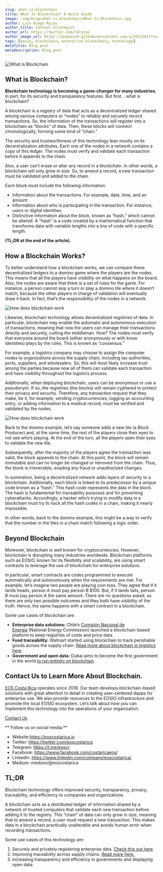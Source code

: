 ```yaml
---
slug: what-is-blockchain
title: What Is Blockchain? A Quick Guide
image: /img/blog/what-is-blockchain/What-Is-Blockchain.jpg
author: Luis Diego Rojas
author_title: Content Strategist
author_url: https://twitter.com/ldrojas
author_image_url: https://avatars0.githubusercontent.com/u/29232417?s=400&u=032f18555bd97e3d90f3ddfb5b2dc72dfcf0d11b&v=4
tags: [eosio, blockchain, enterprise blockchain, technology]
metaTitle: Blog post
metaDescription: Blog post
---
```


![What Is Blockchain](/img/blog/what-is-blockchain/What-Is-Blockchain.jpg)

## **What is Blockchain?**

**Blockchain technology is becoming a game-changer for many industries**, in part, for its security and transparency features. But first… what is blockchain? 

A blockchain is a registry of data that acts as a decentralized ledger shared among various computers or “nodes” to reliably and securely record transactions. So, the information of the transactions will register into a blockchain as “blocks” of data. Then, these blocks will connect chronologically, forming some kind of “chain.” 

The security and trustworthiness of this technology lean mostly on its decentralization attributes. Each one of the nodes in a network contains a copy of this ledger. The nodes must verify and validate each transaction before it appends to the chain. 

Also, a user can’t erase or alter any record in a blockchain. In other words, a blockchain will only grow in size. So, to amend a record, a new transaction must be validated and added to the chain.

Each block must include the following information:

*   Information about the transactions. For example, date, time, and an amount.
*   Information about who is participating in the transaction. For instance, users or digital identities. 
*   Distinctive information about the block, known as “hash,” which cannot be altered. A “hash” is a code created by a mathematical function that transforms data with variable lengths into a line of code with a specific length. 

**(TL;DR at the end of the article).**

<!--truncate-->

## **How a Blockchain Works?**

To better understand how a blockchain works, we can compare these decentralized ledgers to a domino game where the players are the nodes. This means that all the players have visibility on what happens on the board. Also, the nodes are aware that there is a set of rules for the game. For instance, a person cannot skip a turn or play a domino tile where it doesn’t match, because the other players in charge of validation will eventually draw it back. In fact, that’s the responsibility of the nodes in a network.

![How does blockchain work](/img/blog/what-is-blockchain/How-blockchain-works.jpeg)

Likewise, blockchain technology allows decentralized registries of data. In particular, blockchain may enable the automatic and autonomous execution of transactions, meaning that now the users can manage their transactions directly and securely, cutting the middleman. How? The nodes must verify that everyone around the board (either anonymously or with know identities) plays by the rules. This is known as “consensus.” 

For example, a logistics company may choose to assign the computer nodes to organizations across the supply chain, including tax authorities, ports, suppliers, and wholesalers. So, this will most likely increase trust among the parties because now all of them can validate each transaction and have visibility throughout the logistics process.

Additionally, when deploying blockchain, users can be anonymous or use a pseudonym. If so, the registries (the blocks) will remain cyphered to protect their privacy and security. Therefore, any transaction request that they make, be it, for example, sending cryptocurrencies, logging an accounting entry, or adding information to a medical record, must be verified and validated by the nodes. 

![How does blockchain work](/img/blog/what-is-blockchain/how-does-blockchain-work.png)

Back to the domino example, let’s say someone adds a new tile (a Block Producer) and, at the same time, the rest of the players close their eyes to not see who’s playing. At the end of the turn, all the players open their eyes to validate the new tile.

Subsequently, after the majority of the players agree the transaction was valid, the block appends to the chain. At this point, the block will remain immutable and can no longer be changed or removed from the chain. Thus, the block is irreversible, evading any fraud or unauthorized changes.

In summation, being a decentralized network adds layers of security to a blockchain. Additionally, each block is linked to its predecessor by a unique code known as a “hash.” This hash code represents the data in the block. The hash is fundamental for traceability purposes and for preventing cyberattacks. Accordingly, a hacker who’s trying to modify data in a blockchain must try to hack all the hash codes in a chain, making it nearly impossible.

In other words, back to the domino example, this might be a way to verify that the number in the tiles in a chain match following a logic order.

## Beyond Blockchain

Moreover, blockchain is well known for cryptocurrencies. However, blockchain is disrupting many industries worldwide. Blockchain platforms such as EOSIO, known for its flexibility and scalability, are using smart contracts to leverage the use of blockchain for enterprise solutions.

In particular, smart contracts are codes programmed to execute automatically and autonomously when the requirements are met. For example, let’s imagine two people are playing coin toss. They agree that if it lands heads, person A must pay person B $100\. But, if it lands tails, person B must pay person A the same amount. There are no questions asked, as there are only two possible outcomes and they both have visibility of the truth. Hence, the same happens with a smart contract in a blockchain.

Some use cases of blockchain are:

*   **Enterprise data solutions:** Chile’s [Comisión Nacional de Energía](https://energiaabierta.cl/blockchain/que-es-blockchain/) (National Energy Commission) launched a blockchain-based platform to keep registries of costs and price data.
*   **Food traceability:** Walmart started using blockchain to track perishable goods across the supply chain. [Read more about blockchain in logistics here](https://eoscostarica.io/blog/blockchain-logistics/). 
*   **Government and open data:** Dubai aims to become the first government in the world [to run entirely on blockchain](https://www.forbes.com/sites/suparnadutt/2017/12/18/dubai-sets-sights-on-becoming-the-worlds-first-blockchain-powered-government/#4e4ad0d5454b). 

## **Contact Us to Learn More About Blockchain.**

[EOS Costa Rica](https://eoscostarica.io/) operates since 2018\. Our team develops blockchain-based solutions with great attention to detail in creating user-centered dapps for enterprise use. We also provide resources to the EOSIO infrastructure and promote the local EOSIO ecosystem. Let’s talk about how you can implement this technology into the operations of your organization. 

[Contact Us](https://eoscostarica.io/contact-us)

** Follow us on social media:**

*   Website:https://eoscostarica.io
*   Twitter: https://twitter.com/eoscostarica
*   Telegram: https://t.me/eoscr
*   Facebook: https://www.facebook.com/costaricaeos/
*   LinkedIn: https://www.linkedin.com/company/eoscostarica/
*   Medium: medium/@eoscostarica

## TL;DR

Blockchain technology offers improved security, transparency, privacy, traceability, and efficiency to companies and organizations. 

A blockchain acts as a distributed ledger of information shared by a network of trusted computers that validate each new transaction before adding it to the registry. This “chain” of data can only grow in size, meaning that to amend a record, a user must request a new transaction. This makes data in a blockchain practically unalterable and avoids human error when recording transactions.

Some use cases of this technology are:

1.  Securely and privately registering enterprise data. [Check this out here](https://medium.com/@eoscostarica/how-to-choose-an-enterprise-blockchain-platform-7c3665994ad6?source=your_stories_page---------------------------). 
2.  Improving traceability across supply chains. [Read more here.](https://eoscostarica.io/blog/blockchain-logistics/)
3.  Increasing transparency and efficiency in governments and displaying open data.


